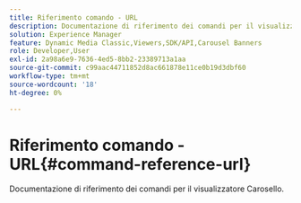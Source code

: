 ```yaml
---
title: Riferimento comando - URL
description: Documentazione di riferimento dei comandi per il visualizzatore Carosello.
solution: Experience Manager
feature: Dynamic Media Classic,Viewers,SDK/API,Carousel Banners
role: Developer,User
exl-id: 2a98a6e9-7636-4ed5-8bb2-23389713a1aa
source-git-commit: c99aac44711852d8ac661878e11ce0b19d3dbf60
workflow-type: tm+mt
source-wordcount: '18'
ht-degree: 0%

---
```


# Riferimento comando - URL{#command-reference-url}

Documentazione di riferimento dei comandi per il visualizzatore Carosello.
